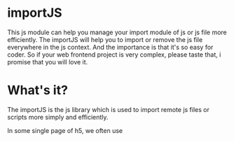 # importJS
  This js module can help you manage your import module of js or js file more efficiently. The importJS will help you to import or remove the js file everywhere in the js context. And the importance is that it's so easy for coder. So if your web frontend project is very complex, please taste that, i promise that you will love it.
# What's it?
  The importJS is the js library which is used to import remote js files or scripts more simply and efficiently. 
  
  In some single page of h5, we often use <script> label to load the remote js, or use import or npm to load the remote js module, it's work, but they are static and you cannot control the imported-js in the running-time. If you want to test some module in the running-time, it's cannot be work. So you have to use another test library,and reload or import it, then run it again. 
  
  And the other problem is that when you load an js-script, but the script just for a little bit of code to run. When it run over, the import-js resource always be there.In some complex enviroment, it shall cause an unexpected error,becuase the other variable is polluted by the import-js resource.So the best way to deal with this situation is that we remove it in time when we run over the code which depend it.
  
  For solving these problems, i am developing it. The importJS can remove the wasted-jsresource dynamically.And it support async mode,sync mode and mixed mode. When you use sync mode , the remote resource must be allowed across-origin. When you use mixed mode, the priority list of import-mode is that sync > async. But if the application occur some error , the async's code also can be runned except the import js-resource cannot be loaded. The importJS also can help you remove the remote-jssource which is import repeatedly.So it's help you save the network resource,improve your web application's performance.
  
  Well, let's go for it!

# How to use it?
  Simple!
  
  · First
    ```
    import { importClass } from './importJS.js'
    ```
    
  · Second 
    ```
    var importInstance = importClass.getInstance(4,300,false);
    ```
    
   .Third
    ```
    importInstance.import([
      'https://xxx.com/xx.js',
      'https://xxx.com/xxxx.js'
    ]).load().then(function() {
      [run your code]
    })
    ```
 # The API
 
 · importClass.getInstance(retryTime, importTimeout, mode)
 
   ·retryTime: the max reloaded times when the importfile cannot be reloaded by some problems.
   
   ·importTimeout: the max waiting time of a loading period.
   
   ·mode: true:async,  false:sync
